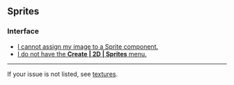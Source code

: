 ## Sprites

### Interface
- [I cannot assign my image to a Sprite component.](Sprites/Import%20Settings.md)
- [I do not have the **Create | 2D | Sprites** menu.](Sprites/Missing%202D%20Sprite%20Package.md)

---
If your issue is not listed, see [textures](Textures.md).